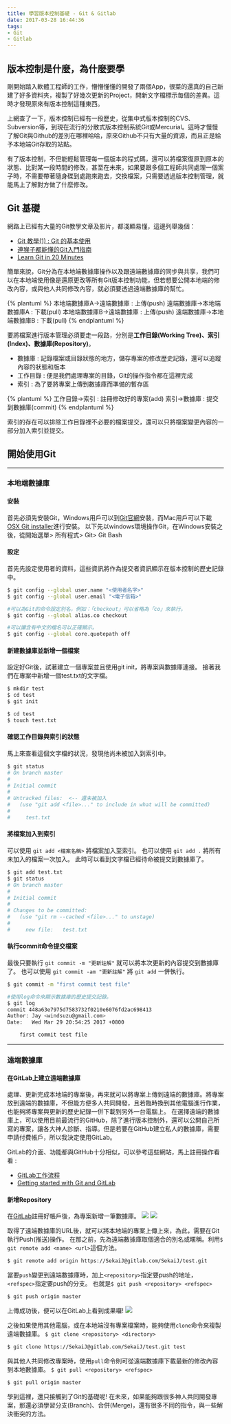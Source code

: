 ```yaml
---
title: 學習版本控制基礎 - Git & Gitlab
date: 2017-03-28 16:44:36
tags: 
- Git
- Gitlab
---
```



## 版本控制是什麼，為什麼要學 #
剛開始踏入軟體工程師的工作，懵懵懂懂的開發了兩個App，很菜的還真的自己新建了好多資料夾，複製了好幾次更新的Project，開新文字檔標示每個的差異。這時才發現原來有版本控制這種東西。

上網查了一下，版本控制已經有一段歷史，從集中式版本控制的CVS、Subversion等，到現在流行的分散式版本控制系統Git或Mercurial。這時才慢慢了解Git與Github的差別在哪裡哈哈，原來Github不只有大量的資源，而且正是給予本地端Git存取的站點。

有了版本控制，不但能輕鬆管理每一個版本的程式碼，還可以將檔案復原到原本的狀態、比對某一段時間的修改，甚至在未來，如果要跟多個工程師共同處理一個案子時，不需要帶著隨身碟到處跑來跑去，交換檔案，只需要透過版本控制管理，就能馬上了解對方做了什麼修改。

## Git 基礎
網路上已經有大量的Git教學文章及影片，都淺顯易懂，這邊列舉幾個：
- [Git 教學(1) : Git 的基本使用](http://gogojimmy.net/2012/01/17/how-to-use-git-1-git-basic/)
- [連猴子都能懂的Git入門指南](https://backlogtool.com/git-guide/tw/)
- [Learn Git in 20 Minutes](https://www.youtube.com/watch?v=Y9XZQO1n_7c&index=1&list=PLxAzcE2juRFD9hM__SuJTuJn3CJnWrQOq)

簡單來說，Git分為在本地端數據庫操作以及跟遠端數據庫的同步與共享，我們可以在本地端使用像是還原更改等所有Git版本控制功能，但若想要公開本地端的修改內容，或與他人共同修改內容，就必須要透過遠端數據庫的幫忙。

{% plantuml %}
    本地端數據庫A->遠端數據庫 : 上傳(push)
    遠端數據庫->本地端數據庫A : 下載(pull)
    本地端數據庫B->遠端數據庫 : 上傳(push)
    遠端數據庫->本地端數據庫B : 下載(pull)
{% endplantuml %}

要將檔案進行版本管理必須要走一段路，分別是**工作目錄(Working Tree)、索引(Index)、數據庫(Repository)**。

- 數據庫 : 記錄檔案或目錄狀態的地方，儲存專案的修改歷史記錄，還可以追蹤內容的狀態和版本
- 工作目錄 : 便是我們處理專案的目錄，Git的操作指令都在這裡完成
- 索引 : 為了要將專案上傳到數據庫而準備的暫存區

{% plantuml %}
    工作目錄->索引 : 註冊修改好的專案(add)
    索引->數據庫 : 提交到數據庫(commit)
{% endplantuml %}

索引的存在可以排除工作目錄裡不必要的檔案提交，還可以只將檔案變更內容的一部分加入索引並提交。


## 開始使用Git
-----
### 本地端數據庫
#### 安裝
首先必須先安裝Git，Windows用戶可以到[Git官網](https://git-scm.com/)安裝，而Mac用戶可以下載[OSX Git installer](https://git-scm.com/download/mac)進行安裝。
以下先以windows環境操作Git，在Windows安裝之後，從開始選單> 所有程式> Git> Git Bash

#### 設定
首先先設定使用者的資料，這些資訊將作為提交者資訊顯示在版本控制的歷史記錄中。
```bash
$ git config --global user.name "<使用者名字>"
$ git config --global user.email "<電子信箱>"

#可以為Git的命令設定別名，例如：「checkout」可以省略為「co」來執行。
$ git config --global alias.co checkout

#可以讓含有中文的檔名可以正確顯示。
$ git config --global core.quotepath off
```


#### 新建數據庫並新增一個檔案
設定好Git後，試著建立一個專案並且使用git init，將專案與數據庫連接。
接著我們在專案中新增一個test.txt的文字檔。
```bash
$ mkdir test
$ cd test
$ git init

$ cd test
$ touch test.txt
```
#### 確認工作目錄與索引的狀態
馬上來查看這個文字檔的狀況，發現他尚未被加入到索引中。
```bash
$ git status
# On branch master
#
# Initial commit
#
# Untracked files:  <-- 還未被加入
#   (use "git add <file>..." to include in what will be committed)
#
#     test.txt
```
#### 將檔案加入到索引
可以使用 `git add <檔案名稱>` 將檔案加入至索引。
也可以使用 `git add .` 將所有未加入的檔案一次加入。
此時可以看到文字檔已經待命被提交到數據庫了。
```bash
$ git add test.txt
$ git status
# On branch master
#
# Initial commit
#
# Changes to be committed:
#   (use "git rm --cached <file>..." to unstage)
#
#     new file:   test.txt
```
#### 執行commit命令提交檔案
最後只要執行 `git commit -m "更新註解"` 就可以將本次更新的內容提交到數據庫了。
也可以使用 `git commit -am "更新註解"` 將 `git add` 一併執行。

```bash
$ git commit -m "first commit test file"

#使用log命令來顯示數據庫的歷史提交記錄。
$ git log
commit 448a63e7975d7583732f0210e6076fd2ac698413
Author: Jay <windsuzu@gmail.com>
Date:   Wed Mar 29 20:54:25 2017 +0800

    first commit test file
```

-----
### 遠端數據庫
#### 在GitLab上建立遠端數據庫
處理、更新完成本地端的專案後，再來就可以將專案上傳到遠端的數據庫。將專案放到遠端的數據庫，不但能方便多人共同開發，且若臨時換到其他電腦進行作業，也能夠將專案與更新的歷史紀錄一併下載到另外一台電腦上。
在選擇遠端的數據庫上，可以使用目前最流行的GitHub，除了進行版本控制外，還可以公開自己所寫的專案，讓各大神人診斷、指導。但是若要在GitHub建立私人的數據庫，需要申請付費帳戶，所以我決定使用GitLab。

GitLab的介面、功能都與GitHub十分相似，可以參考這些網站，馬上註冊操作看看 :
- [GitLab工作流程](http://git-tutorial.readthedocs.io/zh/latest/gitlabworkflow.html)
- [Getting started with Git and GitLab](https://www.youtube.com/watch?v=7p0hrpNaJ14)

#### 新增Repository
在[GitLab](https://about.gitlab.com/)註冊好帳戶後，為專案新增一筆數據庫。
![](learn-git/create.jpg)
![](learn-git/repourl.jpg)

取得了遠端數據庫的URL後，就可以將本地端的專案上傳上來，為此，需要在Git執行Push(推送)操作。
在那之前，先為遠端數據庫取個適合的別名或暱稱。利用`$ git remote add <name> <url>`這個方法。

```bash
$ git remote add origin https://SekaiJ@gitlab.com/SekaiJ/test.git
```

當要`push`變更到遠端數據庫時，加上`<repository>`指定要push的地址，`<refspec>`指定要push的分支。
也就是`$ git push <repository> <refspec>`
```bash
$ git push origin master
```
上傳成功後，便可以在GitLab上看到成果囉!
![](learn-git/push.jpg)

之後如果使用其他電腦，或在本地端沒有專案檔案時，能夠使用`clone`命令來複製遠端數據庫。
`$ git clone <repository> <directory>`
```bash
$ git clone https://SekaiJ@gitlab.com/SekaiJ/test.git test
```
與其他人共同修改專案時，使用`pull`命令則可從遠端數據庫下載最新的修改內容到本地數據庫。
`$ git pull <repository> <refspec>`
```bash
$ git pull origin master
```

學到這裡，還只接觸到了Git的基礎呢!
在未來，如果能夠跟很多神人共同開發專案，那還必須學習分支(Branch)、合併(Merge)，還有很多不同的指令，與一些解決衝突的方法。